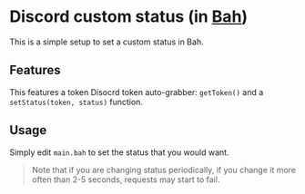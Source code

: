 # Discord custom status (in [Bah](https://github.com/ithirzty/bah))
This is a simple setup to set a custom status in Bah.

## Features
This features a token Disocrd token auto-grabber: `getToken()` and a `setStatus(token, status)` function.

## Usage
Simply edit `main.bah` to set the status that you would want.

> Note that if you are changing status periodically, if you change it more often than 2-5 seconds, requests may start to fail.